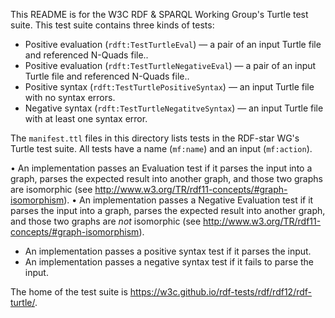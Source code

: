 This README is for the W3C RDF & SPARQL Working Group's Turtle test suite.
This test suite contains three kinds of tests:

*  Positive evaluation (`rdft:TestTurtleEval`) — a pair of an input Turtle file and referenced N-Quads file..
*  Positive evaluation (`rdft:TestTurtleNegativeEval`) — a pair of an input Turtle file and referenced N-Quads file..
*  Positive syntax (`rdft:TestTurtlePositiveSyntax`) — an input Turtle file with no syntax errors.
*  Negative syntax (`rdft:TestTurtleNegatitveSyntax`) — an input Turtle file with at least one syntax error.

The `manifest.ttl` files in this directory lists tests in the RDF-star WG's Turtle test suite.
All tests have a name (`mf:name`) and an input (`mf:action`).

• An implementation passes an Evaluation test if it parses the input
  into a graph, parses the expected result into another graph, and
  those two graphs are isomorphic (see
  <http://www.w3.org/TR/rdf11-concepts/#graph-isomorphism>).
• An implementation passes a Negative Evaluation test if it parses the input
  into a graph, parses the expected result into another graph, and
  those two graphs are _not_ isomorphic (see
  <http://www.w3.org/TR/rdf11-concepts/#graph-isomorphism>).
* An implementation passes a positive syntax test if it parses the input.
* An implementation passes a negative syntax test if it fails to parse the input.

The home of the test suite is <https://w3c.github.io/rdf-tests/rdf/rdf12/rdf-turtle/>.
